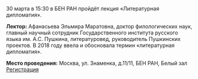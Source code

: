 30 марта в 15:30 в БЕН РАН пройдёт лекция «Литературная дипломатия».

**Лектор:** Афанасьева Эльмира Маратовна,
доктор филологических наук, главный научный сотрудник Государственного института русского языка им. А.С.
Пушкина, литературовед, руководитель Пушкинских проектов.
В 2018 году ввела и обосновала термин «литературная дипломатия».

**Место проведения:** Москва, ул. Знаменка, д.11/11, БЕН РАН, Белый зал
[Регистрация](https://ben-ran.timepad.ru/event/1962205/)
